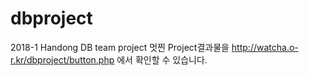 # dbproject
2018-1 Handong DB team project
멋찐 Project결과물을 http://watcha.o-r.kr/dbproject/button.php 에서 확인할 수 있습니다.


